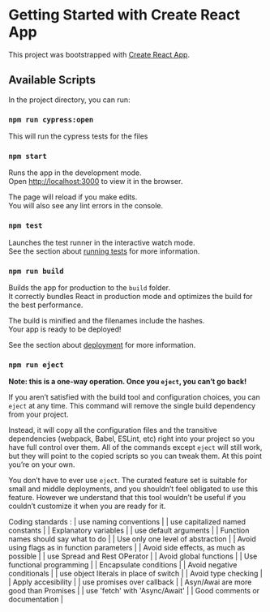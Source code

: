 # Getting Started with Create React App

This project was bootstrapped with [Create React App](https://github.com/facebook/create-react-app).

## Available Scripts

In the project directory, you can run:
### `npm run cypress:open`

This will run the cypress tests for the files


### `npm start`

Runs the app in the development mode.\
Open [http://localhost:3000](http://localhost:3000) to view it in the browser.

The page will reload if you make edits.\
You will also see any lint errors in the console.

### `npm test`

Launches the test runner in the interactive watch mode.\
See the section about [running tests](https://facebook.github.io/create-react-app/docs/running-tests) for more information.

### `npm run build`

Builds the app for production to the `build` folder.\
It correctly bundles React in production mode and optimizes the build for the best performance.

The build is minified and the filenames include the hashes.\
Your app is ready to be deployed!

See the section about [deployment](https://facebook.github.io/create-react-app/docs/deployment) for more information.

### `npm run eject`

**Note: this is a one-way operation. Once you `eject`, you can’t go back!**

If you aren’t satisfied with the build tool and configuration choices, you can `eject` at any time. This command will remove the single build dependency from your project.

Instead, it will copy all the configuration files and the transitive dependencies (webpack, Babel, ESLint, etc) right into your project so you have full control over them. All of the commands except `eject` will still work, but they will point to the copied scripts so you can tweak them. At this point you’re on your own.

You don’t have to ever use `eject`. The curated feature set is suitable for small and middle deployments, and you shouldn’t feel obligated to use this feature. However we understand that this tool wouldn’t be useful if you couldn’t customize it when you are ready for it.

Coding standards : 
| use naming conventions |
| use capitalized named constants |
| Explanatory variables |
| use default arguments |
| Function names should say what to do |
| Use only one level of abstraction |
| Avoid using flags as in function parameters |
| Avoid side effects, as much as possible |
| use Spread and Rest OPerator |
| Avoid global functions |
| Use functional programming |
| Encapsulate conditions |
| Avoid negative conditionals |
| use object literals in place of switch |
| Avoid type checking |
| Apply accesibility |
| use promises over callback |
| Asyn/Awai are more good than Promises | 
| use 'fetch' with 'Async/Await' |
| Good comments or documentation |

